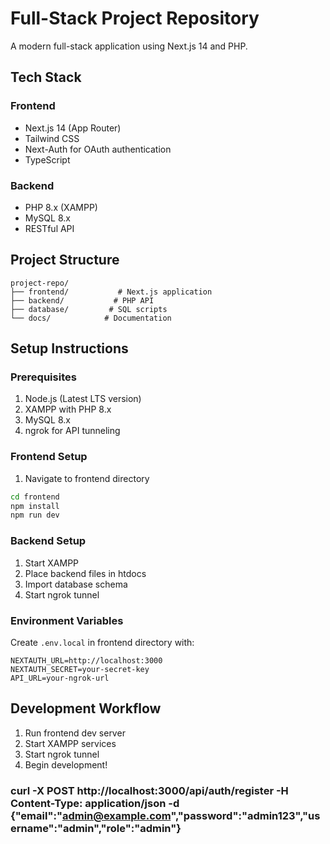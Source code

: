 # Full-Stack Project Repository

A modern full-stack application using Next.js 14 and PHP.

## Tech Stack

### Frontend
- Next.js 14 (App Router)
- Tailwind CSS
- Next-Auth for OAuth authentication
- TypeScript

### Backend
- PHP 8.x (XAMPP)
- MySQL 8.x
- RESTful API

## Project Structure
```
project-repo/
├── frontend/           # Next.js application
├── backend/           # PHP API
├── database/         # SQL scripts
└── docs/            # Documentation
```

## Setup Instructions

### Prerequisites
1. Node.js (Latest LTS version)
2. XAMPP with PHP 8.x
3. MySQL 8.x
4. ngrok for API tunneling

### Frontend Setup
1. Navigate to frontend directory
```bash
cd frontend
npm install
npm run dev
```

### Backend Setup
1. Start XAMPP
2. Place backend files in htdocs
3. Import database schema
4. Start ngrok tunnel

### Environment Variables
Create `.env.local` in frontend directory with:
```
NEXTAUTH_URL=http://localhost:3000
NEXTAUTH_SECRET=your-secret-key
API_URL=your-ngrok-url
```

## Development Workflow
1. Run frontend dev server
2. Start XAMPP services
3. Start ngrok tunnel
4. Begin development!




### curl -X POST http://localhost:3000/api/auth/register -H Content-Type: application/json -d {"email":"admin@example.com","password":"admin123","username":"admin","role":"admin"}

<!-- 
NEXTAUTH_URL=http://localhost:3000
NEXTAUTH_SECRET=your-secret-key
API_URL=http://localhost/project-repo/backend

NEXT_PUBLIC_API_URL=http://localhost
API_URL=http://localhost/project-repo/backend -->